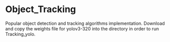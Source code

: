 # Object_Tracking
Popular object detection and tracking algorithms implementation.
Download and copy the weights file for yolov3-320 into the directory in order to run Tracking_yolo.
